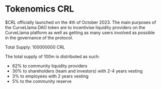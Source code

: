 # Tokenomics CRL

$CRL officially launched on the 4th of October 2023. The main purposes of the CurveLlama DAO token are to incentivise liquidity providers on the CurveLlama platform as well as getting as many users involved as possible in the governance of the protocol.

Total Supply: 100000000 CRL

The total supply of 100m is distributed as such:

- 62% to community liquidity providers
- 30% to shareholders (team and investors) with 2-4 years vesting
- 3% to employees with 2 years vesting
- 5% to the community reserve
